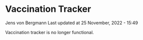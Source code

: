 Vaccination Tracker
================
Jens von Bergmann
Last updated at 25 November, 2022 - 15:49

Vaccination tracker is no longer functional.
